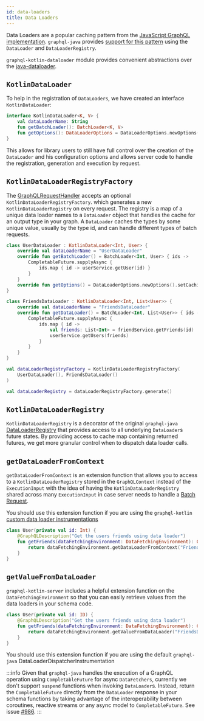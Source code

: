 ```yaml
---
id: data-loaders
title: Data Loaders
---
```

Data Loaders are a popular caching pattern from the [JavaScript GraphQL implementation](https://github.com/graphql/dataloader).
`graphql-java` provides [support for this pattern](https://www.graphql-java.com/documentation/v16/batching/)
using the `DataLoader` and `DataLoaderRegistry`.

`graphql-kotlin-dataloader` module provides convenient abstractions over the [java-dataloader](https://github.com/graphql-java/java-dataloader).

## `KotlinDataLoader`

To help in the registration of `DataLoaders`, we have created an interface `KotlinDataLoader`:

```kotlin
interface KotlinDataLoader<K, V> {
    val dataLoaderName: String
    fun getBatchLoader(): BatchLoader<K, V>
    fun getOptions(): DataLoaderOptions = DataLoaderOptions.newOptions()
}
```

This allows for library users to still have full control over the creation of the `DataLoader` and his configuration options
and allows server code to handle the registration, generation and execution by request.

## `KotlinDataLoaderRegistryFactory`

The [GraphQLRequestHandler](graphql-request-handler.md) accepts an optional `KotlinDataLoaderRegistryFactory`.
which generates a new `KotlinDataLoaderRegistry` on every request. The registry is a map of a unique data loader names to a `DataLoader` object that handles the cache for an output type in your graph.
A `DataLoader` caches the types by some unique value, usually by the type id, and can handle different types of batch requests.

```kotlin
class UserDataLoader : KotlinDataLoader<Int, User> {
    override val dataLoaderName = "UserDataLoader"
    override fun getBatchLoader() = BatchLoader<Int, User> { ids ->
        CompletableFuture.supplyAsync {
            ids.map { id -> userService.getUser(id) }
        }
    }
    override fun getOptions() = DataLoaderOptions.newOptions().setCachingEnabled(false)
}

class FriendsDataLoader : KotlinDataLoader<Int, List<User>> {
    override val dataLoaderName = "FriendsDataLoader"
    override fun getDataLoader() = BatchLoader<Int, List<User>> { ids ->
        CompletableFuture.supplyAsync {
            ids.map { id ->
                val friends: List<Int> = friendService.getFriends(id)
                userService.getUsers(friends)
            }
        }
    }
}

val dataLoaderRegistryFactory = KotlinDataLoaderRegistryFactory(
    UserDataLoader(), FriendsDataLoader()
)

val dataLoaderRegistry = dataLoaderRegistryFactory.generate()
```

## `KotlinDataLoaderRegistry`

`KotlinDataLoaderRegistry` is a decorator of the original `graphql-java` [DataLoaderRegistry](https://github.com/graphql-java/java-dataloader/blob/master/src/main/java/org/dataloader/DataLoaderRegistry.java)
that provides access to all underlying `DataLoader`s future states. By providing access to cache map containing returned futures,
we get more granular control when to dispatch data loader calls.

## `getDataLoaderFromContext`

`getDataLoaderFromContext` is an extension function that allows you to access to a `KotlinDataLoaderRegistry` stored in the `GraphQLContext`
instead of the `ExecutionInput` with the idea of having the `KotlinDataLoaderRegistry` shared across many `ExecutionInput` in case server
needs to handle a [Batch Request](https://www.apollographql.com/blog/apollo-client/performance/batching-client-graphql-queries/).

You should use this extension function if you are using the `graphql-kotlin` [custom data loader instrumentations](data-loaders-instrumentations.md)

```kotlin
class User(private val id: Int) {
    @GraphQLDescription("Get the users friends using data loader")
    fun getFriends(dataFetchingEnvironment: DataFetchingEnvironment): CompletableFuture<List<User>> {
        return dataFetchingEnvironment.getDataLoaderFromContext("FriendsDataLoader").load(id)
    }
}
```

## `getValueFromDataLoader`

`graphql-kotlin-server` includes a helpful extension function on the `DataFetchingEnvironment` so that you can easily retrieve values from the data loaders in your schema code.

```kotlin
class User(private val id: ID) {
    @GraphQLDescription("Get the users friends using data loader")
    fun getFriends(dataFetchingEnvironment: DataFetchingEnvironment): CompletableFuture<List<User>> {
        return dataFetchingEnvironment.getValueFromDataLoader("FriendsDataLoader", id)
    }
}
```

You should use this extension function if you are using the default `graphql-java` DataLoaderDispatcherInstrumentation

:::info
Given that `graphql-java` handles the execution of a GraphQL operation using `CompletableFuture` for async `DataFetchers`,
currently we don't support `suspend` functions when invoking `DataLoader`s.
Instead, return the `CompletableFuture` directly from the `DataLoader` response in your schema functions by taking advantage
of the interoperability between coroutines, reactive streams or any async model to `CompletableFuture`.
See issue [#986](https://github.com/ExpediaGroup/graphql-kotlin/issues/986).
:::
